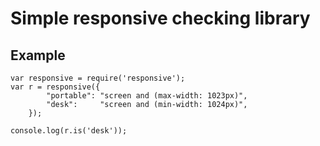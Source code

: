 Simple responsive checking library
==================================


Example
-------

    var responsive = require('responsive');
    var r = responsive({
            "portable": "screen and (max-width: 1023px)",
            "desk":     "screen and (min-width: 1024px)",
        });
        
    console.log(r.is('desk'));
